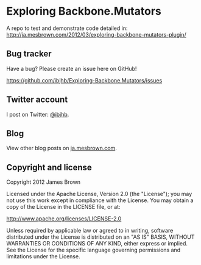 # Exploring Backbone.Mutators

A repo to test and demonstrate code detailed in:
http://ja.mesbrown.com/2012/03/exploring-backbone-mutators-plugin/

Bug tracker
-----------

Have a bug? Please create an issue here on GitHub!

https://github.com/ibjhb/Exploring-Backbone.Mutators/issues


Twitter account
---------------

I post on Twitter: [@ibjhb](http://twitter.com/ibjhb).


Blog
----

View other blog posts on  [ja.mesbrown.com](http://ja.mesbrown.com).


Copyright and license
---------------------

Copyright 2012 James Brown

Licensed under the Apache License, Version 2.0 (the "License");
you may not use this work except in compliance with the License.
You may obtain a copy of the License in the LICENSE file, or at:

   http://www.apache.org/licenses/LICENSE-2.0

Unless required by applicable law or agreed to in writing, software
distributed under the License is distributed on an "AS IS" BASIS,
WITHOUT WARRANTIES OR CONDITIONS OF ANY KIND, either express or implied.
See the License for the specific language governing permissions and
limitations under the License.